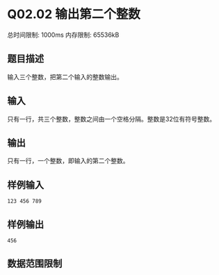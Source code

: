 # Q02.02 输出第二个整数

总时间限制: 1000ms 内存限制: 65536kB

## 题目描述

输入三个整数，把第二个输入的整数输出。

## 输入

只有一行，共三个整数，整数之间由一个空格分隔。整数是32位有符号整数。

## 输出

只有一行，一个整数，即输入的第二个整数。

## 样例输入

~~~
123 456 789
~~~

## 样例输出

~~~
456
~~~

## 数据范围限制

